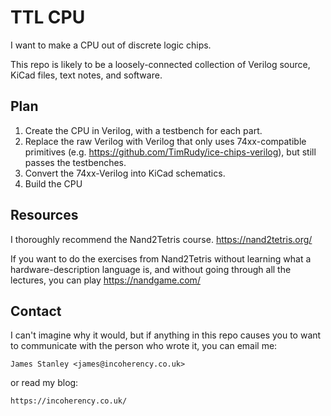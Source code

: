 # TTL CPU

I want to make a CPU out of discrete logic chips.

This repo is likely to be a loosely-connected collection of Verilog source, KiCad files, text notes,
and software.

## Plan

1. Create the CPU in Verilog, with a testbench for each part.
2. Replace the raw Verilog with Verilog that only uses 74xx-compatible primitives
   (e.g. https://github.com/TimRudy/ice-chips-verilog), but still passes the testbenches.
3. Convert the 74xx-Verilog into KiCad schematics.
4. Build the CPU

## Resources

I thoroughly recommend the Nand2Tetris course. https://nand2tetris.org/

If you want to do the exercises from Nand2Tetris without learning what a hardware-description language
is, and without going through all the lectures, you can play https://nandgame.com/

## Contact

I can't imagine why it would, but if anything in this repo causes you to want to communicate with
the person who wrote it, you can email me:

    James Stanley <james@incoherency.co.uk>

or read my blog:

    https://incoherency.co.uk/
